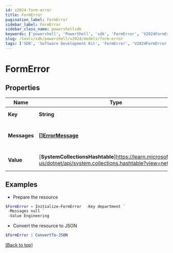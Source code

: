 ```yaml
---
id: v2024-form-error
title: FormError
pagination_label: FormError
sidebar_label: FormError
sidebar_class_name: powershellsdk
keywords: ['powershell', 'PowerShell', 'sdk', 'FormError', 'V2024FormError'] 
slug: /tools/sdk/powershell/v2024/models/form-error
tags: ['SDK', 'Software Development Kit', 'FormError', 'V2024FormError']
---
```



# FormError

## Properties

Name | Type | Description | Notes
------------ | ------------- | ------------- | -------------
**Key** | **String** | Key is the technical key | [optional] 
**Messages** | [**[]ErrorMessage**](error-message) | Messages is a list of web.ErrorMessage items | [optional] 
**Value** | [**SystemCollectionsHashtable**]https://learn.microsoft.com/en-us/dotnet/api/system.collections.hashtable?view=net-9.0 | Value is the value associated with a Key | [optional] 

## Examples

- Prepare the resource
```powershell
$FormError = Initialize-FormError  -Key department `
 -Messages null `
 -Value Engineering
```

- Convert the resource to JSON
```powershell
$FormError | ConvertTo-JSON
```


[[Back to top]](#) 

